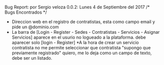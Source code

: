 Bug Report:
por Sergio veloza
0.0.2:
Lunes 4 de Septiembre del 2017
/* Bugs Encontrados  */
* Direccion web en el registro de contratistas, esta como campo email y pide un @dominio.com
* La barra de [Login - Register - Sedes - Contratistas - Servicios - Asignar Servicios] aparece en el usurio no logueado a la plataforma. debe aparecer solo [login - Register]
*A la hora de crear un servicio contratista no me permite seleccionar que contratista "supongo que previamente registrado" quiero, me lo deja como un campo de texto, debe ser un listado.